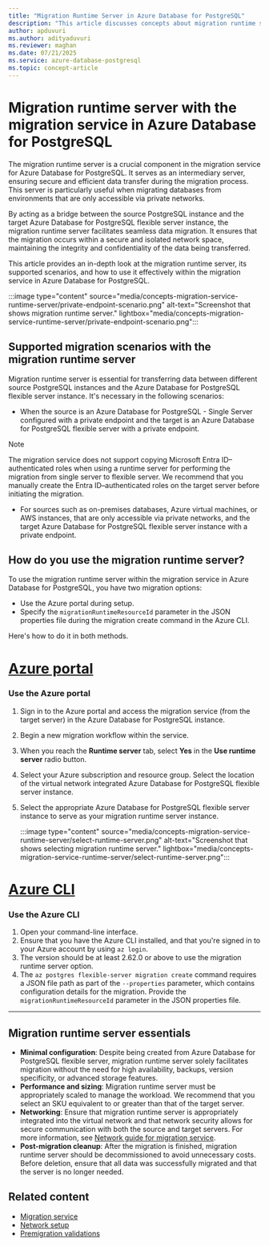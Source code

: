 ```yaml
---
title: "Migration Runtime Server in Azure Database for PostgreSQL"
description: "This article discusses concepts about migration runtime server with the migration service in Azure Database for PostgreSQL."
author: apduvuri
ms.author: adityaduvuri
ms.reviewer: maghan
ms.date: 07/21/2025
ms.service: azure-database-postgresql
ms.topic: concept-article
---
```


# Migration runtime server with the migration service in Azure Database for PostgreSQL

The migration runtime server is a crucial component in the migration service for Azure Database for PostgreSQL. It serves as an intermediary server, ensuring secure and efficient data transfer during the migration process. This server is particularly useful when migrating databases from environments that are only accessible via private networks.

By acting as a bridge between the source PostgreSQL instance and the target Azure Database for PostgreSQL flexible server instance, the migration runtime server facilitates seamless data migration. It ensures that the migration occurs within a secure and isolated network space, maintaining the integrity and confidentiality of the data being transferred.

This article provides an in-depth look at the migration runtime server, its supported scenarios, and how to use it effectively within the migration service in Azure Database for PostgreSQL.

:::image type="content" source="media/concepts-migration-service-runtime-server/private-endpoint-scenario.png" alt-text="Screenshot that shows migration runtime server." lightbox="media/concepts-migration-service-runtime-server/private-endpoint-scenario.png":::

## Supported migration scenarios with the migration runtime server

Migration runtime server is essential for transferring data between different source PostgreSQL instances and the Azure Database for PostgreSQL flexible server instance. It's necessary in the following scenarios:

- When the source is an Azure Database for PostgreSQL - Single Server configured with a private endpoint and the target is an Azure Database for PostgreSQL flexible server with a private endpoint.

> [!NOTE]  
> The migration service does not support copying Microsoft Entra ID–authenticated roles when using a runtime server for performing the migration from single server to flexible server. We recommend that you manually create the Entra ID–authenticated roles on the target server before initiating the migration.

- For sources such as on-premises databases, Azure virtual machines, or AWS instances, that are only accessible via private networks, and the target Azure Database for PostgreSQL flexible server instance with a private endpoint.

## How do you use the migration runtime server?

To use the migration runtime server within the migration service in Azure Database for PostgreSQL, you have two migration options:

- Use the Azure portal during setup.
- Specify the `migrationRuntimeResourceId` parameter in the JSON properties file during the migration create command in the Azure CLI.

Here's how to do it in both methods.

# [Azure portal](#tab/azure-portal)

### Use the Azure portal

1. Sign in to the Azure portal and access the migration service (from the target server) in the Azure Database for PostgreSQL instance.
1. Begin a new migration workflow within the service.
1. When you reach the **Runtime server** tab, select **Yes** in the **Use runtime server** radio button.
1. Select your Azure subscription and resource group. Select the location of the virtual network integrated Azure Database for PostgreSQL flexible server instance.
1. Select the appropriate Azure Database for PostgreSQL flexible server instance to serve as your migration runtime server instance.

   :::image type="content" source="media/concepts-migration-service-runtime-server/select-runtime-server.png" alt-text="Screenshot that shows selecting migration runtime server." lightbox="media/concepts-migration-service-runtime-server/select-runtime-server.png":::

# [Azure CLI](#tab/azure-cli)

### Use the Azure CLI

1. Open your command-line interface.
1. Ensure that you have the Azure CLI installed, and that you're signed in to your Azure account by using `az login`.
1. The version should be at least 2.62.0 or above to use the migration runtime server option.
1. The `az postgres flexible-server migration create` command requires a JSON file path as part of the `--properties` parameter, which contains configuration details for the migration. Provide the `migrationRuntimeResourceId` parameter in the JSON properties file.

---

## Migration runtime server essentials

- **Minimal configuration**: Despite being created from Azure Database for PostgreSQL flexible server, migration runtime server solely facilitates migration without the need for high availability, backups, version specificity, or advanced storage features.
- **Performance and sizing**: Migration runtime server must be appropriately scaled to manage the workload. We recommend that you select an SKU equivalent to or greater than that of the target server.
- **Networking**: Ensure that migration runtime server is appropriately integrated into the virtual network and that network security allows for secure communication with both the source and target servers. For more information, see [Network guide for migration service](how-to-network-setup-migration-service.md).
- **Post-migration cleanup**: After the migration is finished, migration runtime server should be decommissioned to avoid unnecessary costs. Before deletion, ensure that all data was successfully migrated and that the server is no longer needed.

## Related content

- [Migration service](concepts-migration-service-postgresql.md)
- [Network setup](how-to-network-setup-migration-service.md)
- [Premigration validations](concepts-premigration-migration-service.md)
